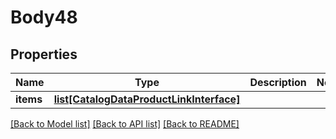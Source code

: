 # Body48

## Properties
Name | Type | Description | Notes
------------ | ------------- | ------------- | -------------
**items** | [**list[CatalogDataProductLinkInterface]**](CatalogDataProductLinkInterface.md) |  | 

[[Back to Model list]](../README.md#documentation-for-models) [[Back to API list]](../README.md#documentation-for-api-endpoints) [[Back to README]](../README.md)


